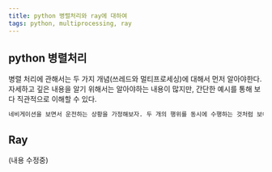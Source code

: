 ```yaml
---
title: python 병렬처리와 ray에 대하여
tags: python, multiprocessing, ray
---
```


## python 병렬처리

병렬 처리에 관해서는 두 가지 개념(쓰레드와 멀티프로세싱)에 대해서 먼저 알아야한다. 자세하고 깊은 내용을 알기 위해서는 알아야하는 내용이 많지만, 간단한 예시를 통해 보다 직관적으로 이해할 수 있다.

~~~markdown
네비게이션을 보면서 운전하는 상황을 가정해보자. 두 개의 행위를 동시에 수행하는 것처럼 보이지만
~~~

 



## Ray

(내용 수정중)
